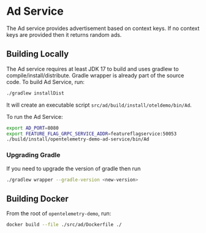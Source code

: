 # Ad Service

The Ad service provides advertisement based on context keys. If no context keys
are provided then it returns random ads.

## Building Locally

The Ad service requires at least JDK 17 to build and uses gradlew to
compile/install/distribute. Gradle wrapper is already part of the source code.
To build Ad Service, run:

```sh
./gradlew installDist
```

It will create an executable script
`src/ad/build/install/oteldemo/bin/Ad`.

To run the Ad Service:

```sh
export AD_PORT=8080
export FEATURE_FLAG_GRPC_SERVICE_ADDR=featureflagservice:50053
./build/install/opentelemetry-demo-ad-service/bin/Ad
```

### Upgrading Gradle

If you need to upgrade the version of gradle then run

```sh
./gradlew wrapper --gradle-version <new-version>
```

## Building Docker

From the root of `opentelemetry-demo`, run:

```sh
docker build --file ./src/ad/Dockerfile ./
```
